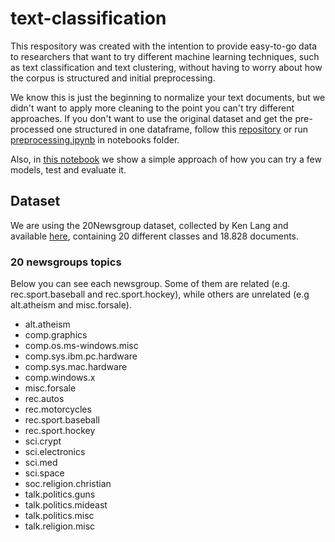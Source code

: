 # text-classification

This respository was created with the intention to provide easy-to-go data to researchers that want to try different machine learning techniques, such as text classification and text clustering, without having to worry about how the corpus is structured and initial preprocessing.

We know this is just the beginning to normalize your text documents, but we didn't want to apply more cleaning to the point you can't try different approaches. If you don't want to use the original dataset and get the pre-processed one structured in one dataframe, follow this [repository](https://www.kaggle.com/filipefilardi/20-newsgroup-preprocessed) or run [preprocessing.ipynb](notebooks/preprocesing.ipynb) in notebooks folder.

Also, in [this notebook](notebooks/models_evaluation.ipynb) we show a simple approach of how you can try a few models, test and evaluate it. 

## Dataset 

We are using the 20Newsgroup dataset, collected by Ken Lang and available [here](http://qwone.com/~jason/20Newsgroups/), containing 20 different classes and 18.828 documents.

### 20 newsgroups topics

Below you can see each newsgroup. Some of them are related (e.g. rec.sport.baseball and rec.sport.hockey), while others are unrelated (e.g alt.atheism and misc.forsale).

- alt.atheism
- comp.graphics
- comp.os.ms-windows.misc
- comp.sys.ibm.pc.hardware
- comp.sys.mac.hardware
- comp.windows.x
- misc.forsale
- rec.autos
- rec.motorcycles
- rec.sport.baseball
- rec.sport.hockey
- sci.crypt
- sci.electronics
- sci.med
- sci.space
- soc.religion.christian
- talk.politics.guns
- talk.politics.mideast
- talk.politics.misc
- talk.religion.misc
